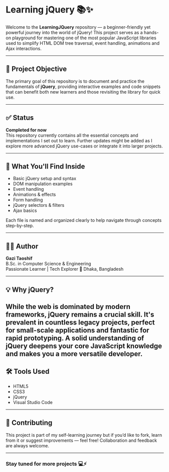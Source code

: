# Learning jQuery 📚✨

Welcome to the **LearningJQuery** repository — a beginner-friendly yet powerful journey into the world of jQuery! This project serves as a hands-on playground for mastering one of the most popular JavaScript libraries used to simplify HTML DOM tree traversal, event handling, animations and Ajax interactions.

---

## 🚀 Project Objective

The primary goal of this repository is to document and practice the fundamentals of **jQuery**, providing interactive examples and code snippets that can benefit both new learners and those revisiting the library for quick use.

---

## ✅ Status

**Completed for now**  
This repository currently contains all the essential concepts and implementations I set out to learn. Further updates might be added as I explore more advanced jQuery use-cases or integrate it into larger projects.

---

## 📂 What You'll Find Inside

- Basic jQuery setup and syntax
- DOM manipulation examples
- Event handling
- Animations & effects
- Form handling
- jQuery selectors & filters
- Ajax basics

Each file is named and organized clearly to help navigate through concepts step-by-step.

---

## 🧑‍💻 Author

**Gazi Taoshif**  
B.Sc. in Computer Science & Engineering  
Passionate Learner | Tech Explorer 
📍 Dhaka, Bangladesh  

---

## 💡 Why jQuery?

While the web is dominated by modern frameworks, jQuery remains a crucial skill. It's prevalent in countless legacy projects, perfect for small-scale applications and fantastic for rapid prototyping. A solid understanding of jQuery deepens your core JavaScript knowledge and makes you a more versatile developer.
---

## 🛠️ Tools Used

- HTML5
- CSS3
- jQuery
- Visual Studio Code

---

## 🙌 Contributing

This project is part of my self-learning journey but if you’d like to fork, learn from it or suggest improvements — feel free! Collaboration and feedback are always welcome.

---

### Stay tuned for more projects 💻⚡

